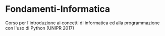 # Fondamenti-Informatica
Corso per l'introduzione ai concetti di informatica ed alla programmazione con l'uso di Python (UNIPR 2017)
